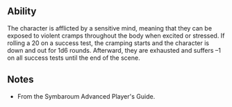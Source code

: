 ## Ability
The character is afflicted by a sensitive mind, meaning that they can be exposed to violent cramps throughout the body when excited or stressed. If rolling a 20 on a success test, the cramping starts and the character is down and out for 1d6 rounds. Afterward, they are exhausted and suffers –1 on all success tests until the end of the scene.
## Notes
* From the Symbaroum Advanced Player's Guide.